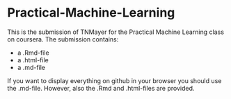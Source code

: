 # Practical-Machine-Learning

This is the submission of TNMayer for the Practical Machine Learning class on coursera. The submission contains:
* a .Rmd-file
* a .html-file
* a .md-file

If you want to display everything on github in your browser you should use the .md-file. However, also the .Rmd and .html-files are provided.
